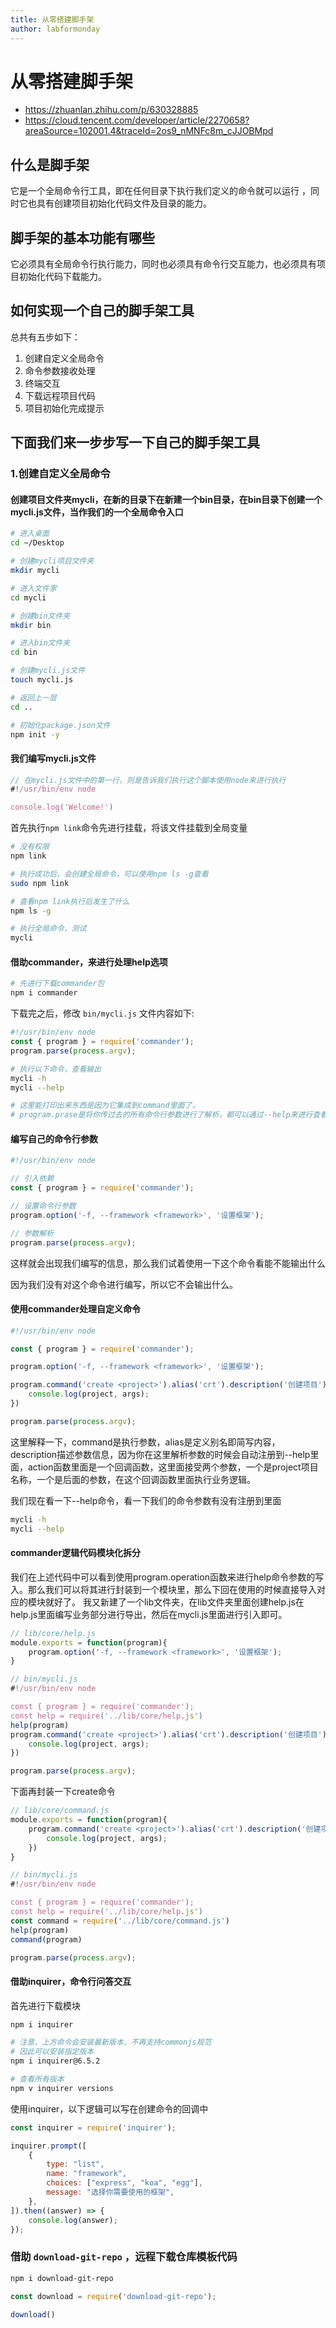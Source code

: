 ```yaml
---
title: 从零搭建脚手架
author: labformonday
---
```


# 从零搭建脚手架

- https://zhuanlan.zhihu.com/p/630328885
- https://cloud.tencent.com/developer/article/2270658?areaSource=102001.4&traceId=2os9_nMNFc8m_cJJOBMpd

## 什么是脚手架

它是一个全局命令行工具，即在任何目录下执行我们定义的命令就可以运行 ，同时它也具有创建项目初始化代码文件及目录的能力。

## 脚手架的基本功能有哪些

它必须具有全局命令行执行能力，同时也必须具有命令行交互能力，也必须具有项目初始化代码下载能力。

## 如何实现一个自己的脚手架工具

总共有五步如下：

1. 创建自定义全局命令
2. 命令参数接收处理
3. 终端交互
4. 下载远程项目代码
5. 项目初始化完成提示

## 下面我们来一步步写一下自己的脚手架工具

### 1.创建自定义全局命令

#### 创建项目文件夹mycli，在新的目录下在新建一个bin目录，在bin目录下创建一个mycli.js文件，当作我们的一个全局命令入口

```bash
# 进入桌面
cd ~/Desktop

# 创建mycli项目文件夹
mkdir mycli

# 进入文件家
cd mycli

# 创建bin文件夹
mkdir bin

# 进入bin文件夹
cd bin

# 创建mycli.js文件
touch mycli.js

# 返回上一层
cd ..

# 初始化package.json文件
npm init -y

```

#### 我们编写mycli.js文件

```javascript
// 在mycli.js文件中的第一行，则是告诉我们执行这个脚本使用node来进行执行
#!/usr/bin/env node

console.log('Welcome!')

```

首先执行`npm link`命令先进行挂载，将该文件挂载到全局变量

```bash
# 没有权限
npm link

# 执行成功后，会创建全局命令，可以使用npm ls -g查看
sudo npm link

# 查看npm link执行后发生了什么
npm ls -g

# 执行全局命令，测试
mycli

```

#### 借助commander，来进行处理help选项

```bash
# 先进行下载commander包
npm i commander

```
下载完之后，修改 `bin/mycli.js` 文件内容如下:

```javascript
#!/usr/bin/env node
const { program } = require('commander');
program.parse(process.argv);

```

```bash
# 执行以下命令，查看输出
mycli -h
mycli --help

# 这里能打印出来东西是因为它集成到command里面了，
# program.prase是将你传过去的所有命令行参数进行了解析，都可以通过--help来进行查看

```

#### 编写自己的命令行参数

```javascript
#!/usr/bin/env node

// 引入依赖
const { program } = require('commander');

// 设置命令行参数
program.option('-f, --framework <framework>', '设置框架');

// 参数解析
program.parse(process.argv);

```

这样就会出现我们编写的信息，那么我们试着使用一下这个命令看能不能输出什么

因为我们没有对这个命令进行编写，所以它不会输出什么。

#### 使用commander处理自定义命令

```javascript
#!/usr/bin/env node

const { program } = require('commander');

program.option('-f, --framework <framework>', '设置框架');

program.command('create <project>').alias('crt').description('创建项目').action(function(project, args){
    console.log(project, args);
})

program.parse(process.argv);

```

这里解释一下，command是执行参数，alias是定义别名即简写内容，description描述参数信息，因为你在这里解析参数的时候会自动注册到--help里面，action函数里面是一个回调函数，这里面接受两个参数，一个是project项目名称，一个是后面的参数，在这个回调函数里面执行业务逻辑。

我们现在看一下--help命令，看一下我们的命令参数有没有注册到里面

```bash
mycli -h
mycli --help

```

#### commander逻辑代码模块化拆分

我们在上述代码中可以看到使用program.operation函数来进行help命令参数的写入。那么我们可以将其进行封装到一个模块里，那么下回在使用的时候直接导入对应的模块就好了。
我又新建了一个lib文件夹，在lib文件夹里面创建help.js在help.js里面编写业务部分进行导出，然后在mycli.js里面进行引入即可。


```javascript
// lib/core/help.js
module.exports = function(program){
    program.option('-f, --framework <framework>', '设置框架');
}
```

```javascript
// bin/mycli.js
#!/usr/bin/env node

const { program } = require('commander');
const help = require('../lib/core/help.js')
help(program)
program.command('create <project>').alias('crt').description('创建项目').action(function(project, args){
    console.log(project, args);
})

program.parse(process.argv);

```

下面再封装一下create命令

```javascript
// lib/core/command.js
module.exports = function(program){
    program.command('create <project>').alias('crt').description('创建项目').action(function(project, args){
        console.log(project, args);
    })
}
```

```javascript
// bin/mycli.js
#!/usr/bin/env node

const { program } = require('commander');
const help = require('../lib/core/help.js')
const command = require('../lib/core/command.js')
help(program)
command(program)

program.parse(process.argv);
```

#### 借助inquirer，命令行问答交互

首先进行下载模块

```bash
npm i inquirer

# 注意，上方命令会安装最新版本，不再支持commonjs规范
# 因此可以安装指定版本
npm i inquirer@6.5.2

# 查看所有版本
npm v inquirer versions

```

使用inquirer，以下逻辑可以写在创建命令的回调中

```javascript
const inquirer = require('inquirer');

inquirer.prompt([
    {
        type: "list",
        name: "framework",
        choices: ["express", "koa", "egg"],
        message: "选择你需要使用的框架",
    },
]).then((answer) => {
    console.log(answer);
});
```

### 借助 `download-git-repo` ，远程下载仓库模板代码

```bash
npm i download-git-repo

```

```javascript
const download = require('download-git-repo');

download()

```